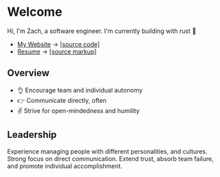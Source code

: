 # Welcome

Hi, I'm Zach, a software engineer. I'm currently building with rust 🦀

- [My Website](https://zachsblog.netlify.app/) -> [[source code]](https://github.com/ztbochanski/my-site)
- [Resume](https://ztbochanski.github.io/ztbochanski/) -> [[source markup]](https://github.com/ztbochanski/ztbochanski/blob/main/index.html)

## Overview

- 👌 Encourage team and individual autonomy
- 👉 Communicate directly, often
- ✌️ Strive for open-mindedness and humility

## Leadership

Experience managing people with different personalities, and cultures. Strong focus on direct communication. Extend trust, absorb team failure, and promote individual accomplishment.

